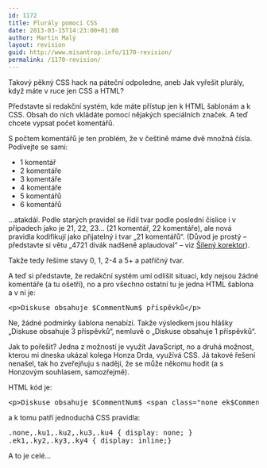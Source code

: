 ```yaml
---
id: 1172
title: Plurály pomocí CSS
date: 2013-03-15T14:23:00+01:00
author: Martin Malý
layout: revision
guid: http://www.misantrop.info/1170-revision/
permalink: /1170-revision/
---
```

Takový pěkný CSS hack na páteční odpoledne, aneb Jak vyřešit plurály, když máte v ruce jen CSS a HTML?

<!--more-->

Představte si redakční systém, kde máte přístup jen k HTML šablonám a k CSS. Obsah do nich vkládáte pomocí nějakých speciálních značek. A teď chcete vypsat počet komentářů.

S počtem komentářů je ten problém, že v češtině máme dvě množná čísla. Podívejte se sami:

  * 1 komentář
  * 2 komentáře
  * 3 komentáře
  * 4 komentáře
  * 5 komentářů
  * 6 komentářů

&#8230;atakdál. Podle starých pravidel se řídil tvar podle poslední číslice i v případech jako je 21, 22, 23&#8230; (21 komentář, 22 komentáře), ale nová pravidla kodifikují jako přijatelný i tvar &#8222;21 komentářů&#8220;. (Důvod je prostý &#8211; představte si větu &#8222;4721 divák nadšeně aplaudoval&#8220; &#8211; viz [Šílený korektor](http://interval.cz/clanky/hrichy-pro-sileneho-korektora-clovek-versus-psani-cislovek/)).

Takže tedy řešíme stavy 0, 1, 2-4 a 5+ a patřičný tvar.

A teď si představte, že redakční systém umí odlišit situaci, kdy nejsou žádné komentáře (a tu ošetří), no a pro všechno ostatní tu je jedna HTML šablona a v ní je:

<pre>&lt;p&gt;Diskuse obsahuje $CommentNum$ příspěvků&lt;/p&gt;</pre>

Ne, žádné podmínky šablona nenabízí. Takže výsledkem jsou hlášky &#8222;Diskuse obsahuje 3 příspěvků&#8220;, nemluvě o &#8222;Diskuse obsahuje 1 příspěvků&#8220;.

Jak to pořešit? Jedna z možností je využít JavaScript, no a druhá možnost, kterou mi dneska ukázal kolega Honza Drda, využívá CSS. Já takové řešení nenašel, tak ho zveřejňuju s nadějí, že se může někomu hodit (a s Honzovým souhlasem, samozřejmě).

HTML kód je:

<pre>&lt;p&gt;Diskuse obsahuje $CommentNum$ &lt;span class="none ek$CommentNum$"&gt;příspěvek&lt;/span&gt;&lt;span class="none ky$CommentNum$"&gt;příspěvky&lt;/span&gt;&lt;span class="none ku$CommentNum$"&gt;příspěvků&lt;/span&gt;&lt;/p&gt;</pre>

a k tomu patří jednoduchá CSS pravidla:

<pre>.none,.ku1,.ku2,.ku3,.ku4 { display: none; } 
.ek1,.ky2,.ky3,.ky4 { display: inline;}</pre>

A to je celé&#8230;